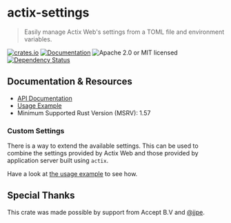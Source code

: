 # actix-settings

> Easily manage Actix Web's settings from a TOML file and environment variables.

<!-- prettier-ignore-start -->

[![crates.io](https://img.shields.io/crates/v/actix-settings?label=latest)](https://crates.io/crates/actix-settings)
[![Documentation](https://docs.rs/actix-settings/badge.svg?version=0.8.0)](https://docs.rs/actix-settings/0.8.0)
![Apache 2.0 or MIT licensed](https://img.shields.io/crates/l/actix-settings)
[![Dependency Status](https://deps.rs/crate/actix-settings/0.8.0/status.svg)](https://deps.rs/crate/actix-settings/0.8.0)

<!-- prettier-ignore-end -->

## Documentation & Resources

- [API Documentation](https://docs.rs/actix-settings)
- [Usage Example][usage]
- Minimum Supported Rust Version (MSRV): 1.57

### Custom Settings

There is a way to extend the available settings. This can be used to combine the settings provided by Actix Web and those provided by application server built using `actix`.

Have a look at [the usage example][usage] to see how.

## Special Thanks

This crate was made possible by support from Accept B.V and [@jjpe].

[usage]: https://github.com/actix/actix-extras/blob/master/actix-settings/examples/actix.rs
[@jjpe]: https://github.com/jjpe

